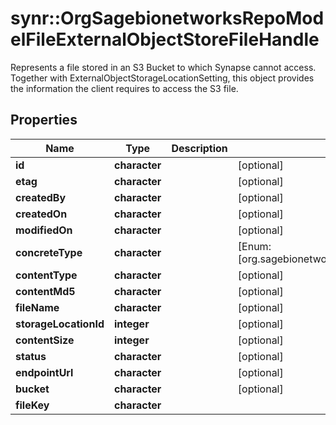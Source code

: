 # synr::OrgSagebionetworksRepoModelFileExternalObjectStoreFileHandle

Represents a file stored in an S3 Bucket to which Synapse cannot access. Together with ExternalObjectStorageLocationSetting, this object provides the information the client requires to access the S3 file.

## Properties
Name | Type | Description | Notes
------------ | ------------- | ------------- | -------------
**id** | **character** |  | [optional] 
**etag** | **character** |  | [optional] 
**createdBy** | **character** |  | [optional] 
**createdOn** | **character** |  | [optional] 
**modifiedOn** | **character** |  | [optional] 
**concreteType** | **character** |  | [Enum: [org.sagebionetworks.repo.model.file.ExternalObjectStoreFileHandle]] 
**contentType** | **character** |  | [optional] 
**contentMd5** | **character** |  | [optional] 
**fileName** | **character** |  | [optional] 
**storageLocationId** | **integer** |  | [optional] 
**contentSize** | **integer** |  | [optional] 
**status** | **character** |  | [optional] 
**endpointUrl** | **character** |  | [optional] 
**bucket** | **character** |  | [optional] 
**fileKey** | **character** |  | 


